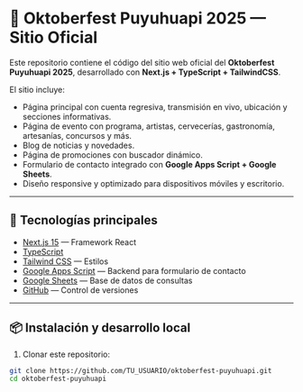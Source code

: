 # 🍻 Oktoberfest Puyuhuapi 2025 — Sitio Oficial

Este repositorio contiene el código del sitio web oficial del **Oktoberfest Puyuhuapi 2025**, desarrollado con **Next.js + TypeScript + TailwindCSS**.

El sitio incluye:
- Página principal con cuenta regresiva, transmisión en vivo, ubicación y secciones informativas.
- Página de evento con programa, artistas, cervecerías, gastronomía, artesanías, concursos y más.
- Blog de noticias y novedades.
- Página de promociones con buscador dinámico.
- Formulario de contacto integrado con **Google Apps Script + Google Sheets**.
- Diseño responsive y optimizado para dispositivos móviles y escritorio.

---

## 🚀 Tecnologías principales

- [Next.js 15](https://nextjs.org/) — Framework React
- [TypeScript](https://www.typescriptlang.org/)
- [Tailwind CSS](https://tailwindcss.com/) — Estilos
- [Google Apps Script](https://developers.google.com/apps-script) — Backend para formulario de contacto
- [Google Sheets](https://www.google.com/sheets/about/) — Base de datos de consultas
- [GitHub](https://github.com/) — Control de versiones

---

## 📦 Instalación y desarrollo local

1. Clonar este repositorio:

```bash
git clone https://github.com/TU_USUARIO/oktoberfest-puyuhuapi.git
cd oktoberfest-puyuhuapi
